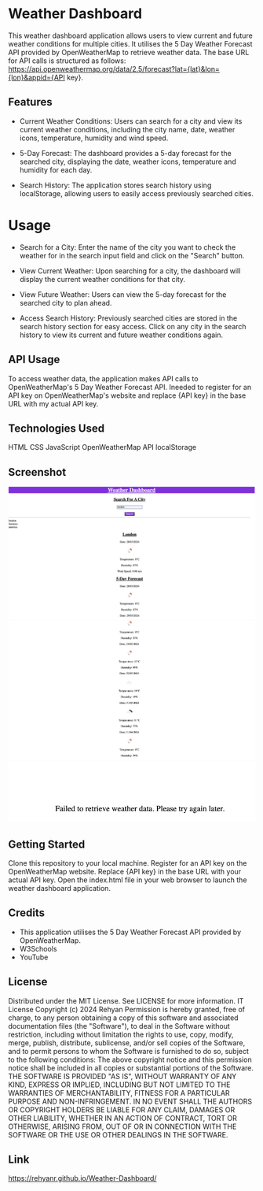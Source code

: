 # Weather Dashboard

This weather dashboard application allows users to view current and future weather conditions for multiple cities. It utilises the 5 Day Weather Forecast API provided by OpenWeatherMap to retrieve weather data. The base URL for API calls is structured as follows: https://api.openweathermap.org/data/2.5/forecast?lat={lat}&lon={lon}&appid={API key}.

## Features

* Current Weather Conditions: Users can search for a city and view its current weather conditions, including the city name, date, weather icons, temperature, humidity and wind speed.

* 5-Day Forecast: The dashboard provides a 5-day forecast for the searched city, displaying the date, weather icons, temperature and humidity for each day.

* Search History: The application stores search history using localStorage, allowing users to easily access previously searched cities.

# Usage

* Search for a City: Enter the name of the city you want to check the weather for in the search input field and click on the "Search" button.

* View Current Weather: Upon searching for a city, the dashboard will display the current weather conditions for that city.

* View Future Weather: Users can view the 5-day forecast for the searched city to plan ahead.

* Access Search History: Previously searched cities are stored in the search history section for easy access. Click on any city in the search history to view its current and future weather conditions again.

## API Usage

To access weather data, the application makes API calls to OpenWeatherMap's 5 Day Weather Forecast API. Ineeded to register for an API key on OpenWeatherMap's website and replace {API key} in the base URL with my actual API key.

## Technologies Used

HTML
CSS
JavaScript
OpenWeatherMap API
localStorage

## Screenshot

![View of completed application showing todays forecast and City search hisstory](<assets/images/displaying histoy and forecast.png>)
![Displaying 5 day weather forecast data](<assets/images/5 day forecast.png>)
![Error message displayed when data could not be gathered](<assets/images/error message.png>)


## Getting Started

Clone this repository to your local machine.
Register for an API key on the OpenWeatherMap website.
Replace {API key} in the base URL with your actual API key.
Open the index.html file in your web browser to launch the weather dashboard application.

## Credits

* This application utilises the 5 Day Weather Forecast API provided by OpenWeatherMap.
* W3Schools
* YouTube

## License

Distributed under the MIT License. See LICENSE for more information. IT License Copyright (c) 2024 Rehyan Permission is hereby granted, free of charge, to any person obtaining a copy of this software and associated documentation files (the "Software"), to deal in the Software without restriction, including without limitation the rights to use, copy, modify, merge, publish, distribute, sublicense, and/or sell copies of the Software, and to permit persons to whom the Software is furnished to do so, subject to the following conditions: The above copyright notice and this permission notice shall be included in all copies or substantial portions of the Software. THE SOFTWARE IS PROVIDED "AS IS", WITHOUT WARRANTY OF ANY KIND, EXPRESS OR IMPLIED, INCLUDING BUT NOT LIMITED TO THE WARRANTIES OF MERCHANTABILITY, FITNESS FOR A PARTICULAR PURPOSE AND NON-INFRINGEMENT. IN NO EVENT SHALL THE AUTHORS OR COPYRIGHT HOLDERS BE LIABLE FOR ANY CLAIM, DAMAGES OR OTHER LIABILITY, WHETHER IN AN ACTION OF CONTRACT, TORT OR OTHERWISE, ARISING FROM, OUT OF OR IN CONNECTION WITH THE SOFTWARE OR THE USE OR OTHER DEALINGS IN THE SOFTWARE.

## Link

https://rehyanr.github.io/Weather-Dashboard/